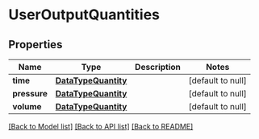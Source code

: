 # UserOutputQuantities
## Properties

Name | Type | Description | Notes
------------ | ------------- | ------------- | -------------
**time** | [**DataTypeQuantity**](DataTypeQuantity.md) |  | [default to null]
**pressure** | [**DataTypeQuantity**](DataTypeQuantity.md) |  | [default to null]
**volume** | [**DataTypeQuantity**](DataTypeQuantity.md) |  | [default to null]

[[Back to Model list]](../README.md#documentation-for-models) [[Back to API list]](../README.md#documentation-for-api-endpoints) [[Back to README]](../README.md)

